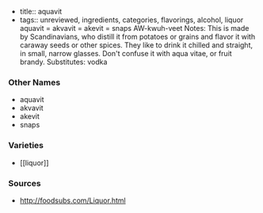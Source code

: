 - title:: aquavit
- tags:: unreviewed, ingredients, categories, flavorings, alcohol, liquor
aquavit = akvavit = akevit = snaps AW-kwuh-veet Notes: This is made by Scandinavians, who distill it from potatoes or grains and flavor it with caraway seeds or other spices. They like to drink it chilled and straight, in small, narrow glasses. Don't confuse it with aqua vitae, or fruit brandy. Substitutes: vodka

### Other Names

* aquavit
* akvavit
* akevit
* snaps

### Varieties

* [[liquor]]

### Sources
* http://foodsubs.com/Liquor.html
